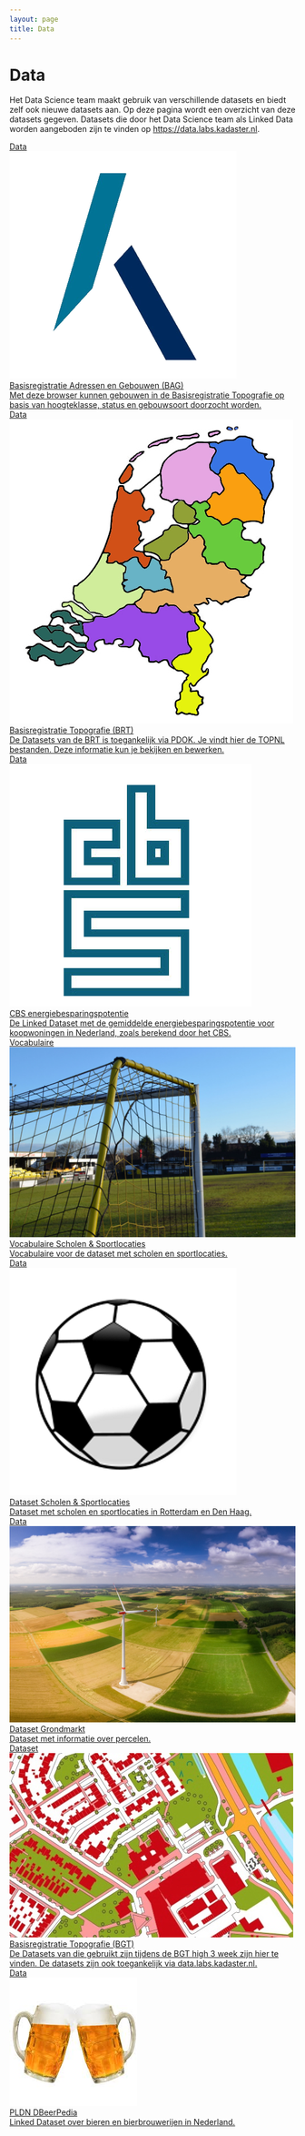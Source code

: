 ```yaml
---
layout: page
title: Data
---
```


# Data

Het Data Science team maakt gebruik van verschillende datasets en biedt zelf ook nieuwe datasets aan. Op deze pagina wordt een overzicht van deze datasets gegeven. Datasets die door het Data Science team als Linked Data worden aangeboden zijn te vinden op <https://data.labs.kadaster.nl>.

<div class="cards-wrapper">
  <a href="https://lod-cloud.net/dataset/bag">
    <div class="card">
      <div class="card-type">Data</div>
      <img class="card-image" src="/assets/images/kadaster-logo.png">
      <div class="card-title">Basisregistratie Adressen en Gebouwen (BAG)</div>
      <div class="card-description">Met deze browser kunnen gebouwen in de Basisregistratie Topografie op basis van hoogteklasse, status en gebouwsoort doorzocht worden.</div>
    </div>
  </a>
  <a href="https://www.pdok.nl/introductie/-/article/basisregistratie-topografie-brt-topnl">
    <div class="card">
      <div class="card-type">Data</div>
      <img class="card-image" src="/assets/images/nederland-provincies.jpg">
      <div class="card-title">Basisregistratie Topografie (BRT)</div>
      <div class="card-description">De Datasets van de BRT is toegankelijk via PDOK. Je vindt hier de TOPNL bestanden. Deze  informatie kun je bekijken en bewerken.</div>
    </div>
  </a>
  <a href="https://data.pldn.nl/cbs/energiebesparing">
    <div class="card">
      <div class="card-type">Data</div>
      <img class="card-image" src="/assets/images/cbs-logo.png">
      <div class="card-title">CBS energiebesparingspotentie</div>
      <div class="card-description">De Linked Dataset met de gemiddelde energiebesparingspotentie voor koopwoningen in Nederland, zoals berekend door het CBS.</div>
    </div>
  </a>
  <a href="/data/haal-centraal-vocab/index-en.html">
    <div class="card">
      <div class="card-type">Vocabulaire</div>
      <img class="card-image" src="/assets/images/voetbal.jpg">
      <div class="card-title">Vocabulaire Scholen &amp; Sportlocaties</div>
      <div class="card-description">Vocabulaire voor de dataset met scholen en sportlocaties.</div>
    </div>
  </a>
  <a href="https://data.labs.kadaster.nl/haal-centraal/scholen-sportlocaties">
    <div class="card">
      <div class="card-type">Data</div>
      <img class="card-image" src="/assets/images/voetbal.png">
      <div class="card-title">Dataset Scholen &amp; Sportlocaties</div>
      <div class="card-description">Dataset met scholen en sportlocaties in Rotterdam en Den Haag.</div>
    </div>
  </a>
  <a href="https://data.labs.kadaster.nl/kadaster/grondmarkt">
    <div class="card">
      <div class="card-type">Data</div>
      <img class="card-image" src="/assets/images/grondmarkt.jpg">
      <div class="card-title">Dataset Grondmarkt</div>
      <div class="card-description">Dataset met informatie over percelen.</div>
    </div>
  </a>
  <a href="https://data.labs.kadaster.nl/bgt-high3">
    <div class="card">
      <div class="card-type">Dataset</div>
      <img class="card-image" src="/assets/images/bgtHigh3.jpg">
      <div class="card-title">Basisregistratie Topografie (BGT)</div>
      <div class="card-description">De Datasets van die gebruikt zijn tijdens de BGT high 3 week zijn hier te vinden. De datasets zijn ook toegankelijk via data.labs.kadaster.nl.</div>
    </div>
  </a>
  <a href="https://data.pldn.nl/pldn/bier">
    <div class="card">
      <div class="card-type">Data</div>
      <img class="card-image" src="/assets/images/bier.jpg">
      <div class="card-title">PLDN DBeerPedia</div>
      <div class="card-description">Linked Dataset over bieren en bierbrouwerijen in Nederland.</div>
    </div>
  </a>
  <!--
  <a href="https://data.labs.kadaster.nl/kadaster/transacties-apeldoorn/">
    <div class="card">
      <div class="card-type">Data</div>
      <img class="card-image" src="/assets/images/kadaster-logo.png">
      <div class="card-title">Kadaster transactie data</div>
      <div class="card-description">Dataset met transactie data over verschillende verkoop en koop aktes van het kadaster.</div>
    </div>
  </a>
  -->
</div>
